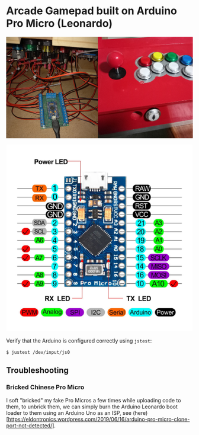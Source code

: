 # Arcade Gamepad built on Arduino Pro Micro (Leonardo)

![](.images/controller.jpg)

![](.images/arduino_pro_micro_pinout.jpg)

Verify that the Arduino is configured correctly using `jstest`:

    $ justest /dev/input/js0

## Troubleshooting

### Bricked Chinese Pro Micro

I soft "bricked" my fake Pro Micros a few times while uploading code to them, to unbrick them, we can simply burn the Arduino Leonardo boot loader to them using an Arduino Uno as an ISP, see (here)[https://eldontronics.wordpress.com/2019/06/16/arduino-pro-micro-clone-port-not-detected/].